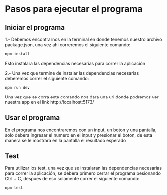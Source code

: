 # Pasos para ejecutar el programa

## Iniciar el programa

1.- Debemos encontrarnos en la terminal en donde tenemos nuestro archivo package.json, una vez ahi correremos el siguiente comando:

```jsx
npm install
```

Esto instalara las dependencias necesarias para correr la aplicación

2.- Una vez que termine de instalar las dependencias necesarias deberemos correr el siguiente comando:

```jsx
npm run dev
```

Una vez que se corra este comando nos dara una url donde podremos ver nuestra app en el link http://localhost:5173/

## Usar el programa

En el programa nos encontraremos con un input, un boton y una pantalla, solo debera ingresar el numero en el input y presionar el boton, de esta manera se le mostrara en la pantalla el resultado esperado

## Test

Para utilizar los test, una vez que se instalaran las dependencias necesarias para correr la aplicación, se debera primero cerrar el programa pesionando Ctrl + C, despues de eso solamente correr el siguiente comando:

```jsx
npm test
```
